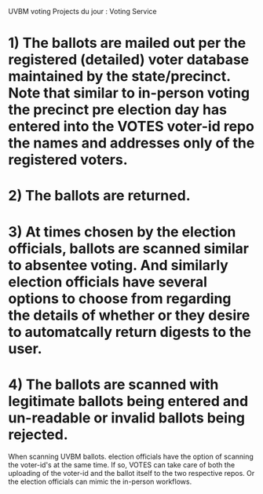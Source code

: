 UVBM voting
Projects du jour : Voting Service

# 1) The ballots are mailed out per the registered (detailed) voter database maintained by the state/precinct.  Note that similar to in-person voting the precinct pre election day has entered into the VOTES voter-id repo the names and addresses only of the registered voters.

# 2) The ballots are returned.

# 3) At times chosen by the election officials, ballots are scanned similar to absentee voting.  And similarly election officials have several options to choose from regarding the details of whether or they desire to automatcally return digests to the user.

# 4) The ballots are scanned with legitimate ballots being entered and un-readable or invalid ballots being rejected.

When scanning UVBM ballots. election officials have the option of scanning the voter-id's at the same time.  If so, VOTES can take care of both the uploading of the voter-id and the ballot itself to the two respective repos.  Or the election officials can mimic the in-person workflows.
